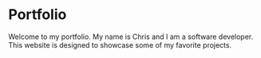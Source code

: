# Portfolio

Welcome to my portfolio. My name is Chris and I am a software developer. This website is designed to showcase some of my favorite projects.